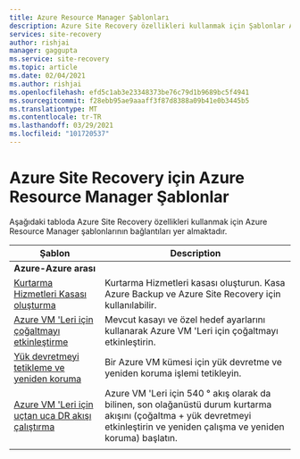 ```yaml
---
title: Azure Resource Manager Şablonları
description: Azure Site Recovery özellikleri kullanmak için Şablonlar Azure Resource Manager.
services: site-recovery
author: rishjai
manager: gaggupta
ms.service: site-recovery
ms.topic: article
ms.date: 02/04/2021
ms.author: rishjai
ms.openlocfilehash: efd5c1ab3e23348373be76c79d1b9689bc5f4941
ms.sourcegitcommit: f28ebb95ae9aaaff3f87d8388a09b41e0b3445b5
ms.translationtype: MT
ms.contentlocale: tr-TR
ms.lasthandoff: 03/29/2021
ms.locfileid: "101720537"
---
```

# <a name="azure-resource-manager-templates-for-azure-site-recovery"></a>Azure Site Recovery için Azure Resource Manager Şablonlar

Aşağıdaki tabloda Azure Site Recovery özellikleri kullanmak için Azure Resource Manager şablonlarının bağlantıları yer almaktadır.

| Şablon | Description |
|---|---|
|**Azure-Azure arası** | |
| [Kurtarma Hizmetleri Kasası oluşturma](./quickstart-create-vault-template.md)| Kurtarma Hizmetleri kasası oluşturun. Kasa Azure Backup ve Azure Site Recovery için kullanılabilir. |
| [Azure VM 'Leri için çoğaltmayı etkinleştirme](https://aka.ms/asr-arm-enable-replication) | Mevcut kasayı ve özel hedef ayarlarını kullanarak Azure VM 'Leri için çoğaltmayı etkinleştirin.|
| [Yük devretmeyi tetikleme ve yeniden koruma](https://aka.ms/asr-arm-failover-reprotect) | Bir Azure VM kümesi için yük devretme ve yeniden koruma işlemi tetikleyin. |
| [Azure VM 'Leri için uçtan uca DR akışı çalıştırma](https://aka.ms/asr-arm-e2e-flow) | Azure VM 'Leri için 540 ° akış olarak da bilinen, son olağanüstü durum kurtarma akışını (çoğaltma + yük devretmeyi etkinleştirin ve yeniden çalışma ve yeniden koruma) başlatın.|
|   |   |